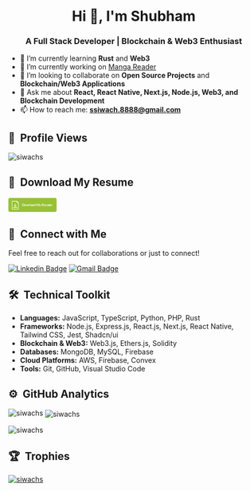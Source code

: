 <h1 align="center">Hi 👋, I'm Shubham</h1>

<h3 align="center">A Full Stack Developer | Blockchain & Web3 Enthusiast</h3>

- 🌱 I’m currently learning **Rust** and **Web3**
- 🔭 I’m currently working on [Manga Reader](https://github.com/siwachs/Manga-Reader)
- 👯 I’m looking to collaborate on **Open Source Projects** and **Blockchain/Web3 Applications**
- 💬 Ask me about **React, React Native, Next.js, Node.js, Web3, and Blockchain Development**
- 📫 How to reach me: **ssiwach.8888@gmail.com**

## 👀 &nbsp;Profile Views

<p align="left">
  <img src="https://komarev.com/ghpvc/?username=siwachs&label=Profile%20views&color=0e75b6&style=flat" alt="siwachs" />
</p>

## 📄 &nbsp;Download My Resume

[<img src="assets/Download-Resume-Button.png" width="20%"/>](https://github.com/siwachs/siwachs/blob/main/Shubham_Siwach_SDE_resume.pdf)

## 🤝 &nbsp;Connect with Me

Feel free to reach out for collaborations or just to connect!

[![Linkedin Badge](https://img.shields.io/badge/-siwachs-blue?style=flat-square&logo=Linkedin&logoColor=white&link=https://www.linkedin.com/in/siwachs/)](https://www.linkedin.com/in/siwachs/)
[![Gmail Badge](https://img.shields.io/badge/-ssiwach.8888@gmail.com-c14438?style=flat-square&logo=Gmail&logoColor=white&link=mailto:ssiwach.8888@gmail.com)](mailto:ssiwach.8888@gmail.com)

## 🛠 &nbsp;Technical Toolkit

- **Languages:** JavaScript, TypeScript, Python, PHP, Rust
- **Frameworks:** Node.js, Express.js, React.js, Next.js, React Native, Tailwind CSS, Jest, Shadcn/ui
- **Blockchain & Web3:** Web3.js, Ethers.js, Solidity
- **Databases:** MongoDB, MySQL, Firebase
- **Cloud Platforms:** AWS, Firebase, Convex
- **Tools:** Git, GitHub, Visual Studio Code

## ⚙️ &nbsp;GitHub Analytics

<p><img align="left" src="https://github-readme-stats.vercel.app/api/top-langs?username=siwachs&show_icons=true&locale=en&layout=compact" alt="siwachs" /></p>

<p>&nbsp;<img align="center" src="https://github-readme-stats.vercel.app/api?username=siwachs&show_icons=true&locale=en" alt="siwachs" /></p>

<p><img align="center" src="https://github-readme-streak-stats.herokuapp.com/?user=siwachs&" alt="siwachs" /></p>

## 🏆 &nbsp;Trophies

<p align="left">
  <a href="https://github.com/ryo-ma/github-profile-trophy">
    <img src="https://github-profile-trophy.vercel.app/?username=siwachs" alt="siwachs" />
  </a>
</p>
